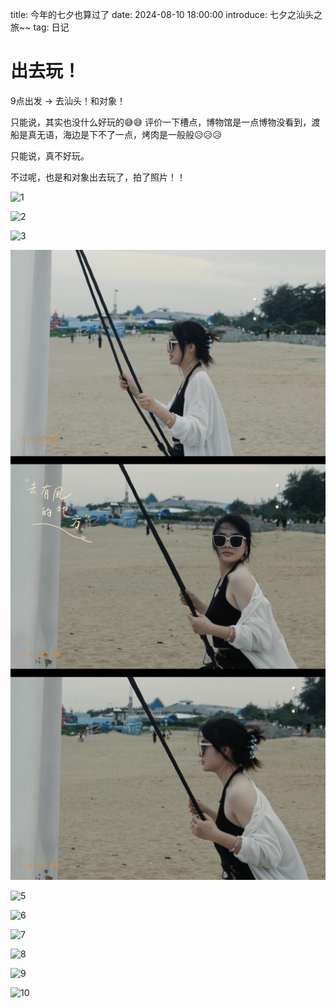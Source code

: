 title: 今年的七夕也算过了
date: 2024-08-10 18:00:00
introduce: 七夕之汕头之旅~~
tag: 日记

出去玩！
===
9点出发 -> 去汕头！和对象！

只能说，其实也没什么好玩的😅😅
评价一下槽点，博物馆是一点博物没看到，渡船是真无语，海边是下不了一点，烤肉是一般般😥😥😥

只能说，真不好玩。

不过呢，也是和对象出去玩了，拍了照片！！

![1](/static/img/2024/8/10/1.jpg "汕头之旅封神作")

![2](/static/img/2024/8/10/2.jpg "后面那家海石花是正宗的qwq")

![3](/static/img/2024/8/10/3.jpg "我宣布，牛肉粿汤YYDS")

![4](/static/img/2024/8/10/4.jpg )

![5](/static/img/2024/8/10/5.jpg)

![6](/static/img/2024/8/10/6.jpg)

![7](/static/img/2024/8/10/7.jpg)

![8](/static/img/2024/8/10/8.jpg)

![9](/static/img/2024/8/10/9.jpg)

![10](/static/img/2024/8/10/10.jpg)





